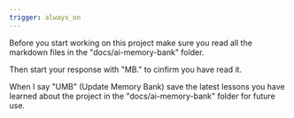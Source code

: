```yaml
---
trigger: always_on
---
```


Before you start working on this project make sure you read all the markdown files in the "docs/ai-memory-bank" folder.

Then start your response with "MB." to cinfirm you have read it.

When I say "UMB" (Update Memory Bank) save the latest lessons you have learned about the project in the "docs/ai-memory-bank" folder for future use.